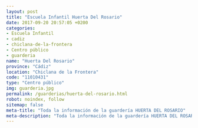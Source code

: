```yaml
---
layout: post
title: "Escuela Infantil Huerta Del Rosario"
date: 2017-09-20 20:57:05 +0200
categories:
- Escuela Infantil
- cadiz
- chiclana-de-la-frontera
- Centro público
- guarderia
name: "Huerta Del Rosario"
province: "Cádiz"
location: "Chiclana de la Frontera"
code: "11010431"
type: "Centro público"
img: guarderia.jpg
permalink: /guarderias/huerta-del-rosario.html
robot: noindex, follow
sitemap: false
meta-title: "Toda la información de la guardería HUERTA DEL ROSARIO"
meta-description: "Toda la información de la guardería HUERTA DEL ROSARIO"
---
```

